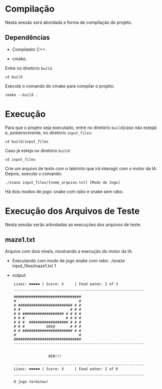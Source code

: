 # Compilação
Nesta sessão será abordada a forma de compilação do projeto.

## Dependências

- Compilador C++.

- cmake.

Entre no diretório `build`. 

    cd build

Execute o comando do cmake para compilar o projeto:

    cmake --build .


# Execução 
Para que o projeto seja executado, entre no diretório `build`(caso não esteja) e, posteriormente, no diretório `input_files`:

    cd build/input_files

Caso já esteja no diretório `build`:

    cd input_files

Crie um arquivo de texto com o labirinto que irá interagir com o motor da IA. Depois, execute o comando:

    ./snaze input_files/[nome_arquivo.txt] [Modo de Jogo] 

Há dois modos de jogo: snake com rabo e snake sem rabo. 

# Execução dos Arquivos de Teste
Nesta sessão serão arbodadas as execuções dos arquivos de teste.

## maze1.txt
Arquivo com dois níveis, mostrando a execução do motor da IA.

- Executando com modo de jogo snake com rabo: ./snaze input_files/maze1.txt 1

- output:
```
    Lives: ❤❤❤❤❤ | Score: X     | Food eaten: 2 of 3
    ____________________________________________________________

    ###############################
    #                             #
    # ######################### # #
    # #                       # # #
    # # ################### # # # #
    # # #                   # # # #
    # # #  ################## # # #
    # # #          OOX@       # # #
    # # ####################### # #
    #                             #
    ###############################
    ------------------------------------------------------------


                    WIN!!!

    ------------------------------------------------------------
    Lives: ❤❤❤❤❤ | Score: X     | Food eaten: 2 of 0
    ____________________________________________________________

    O jogo terminou!
```


